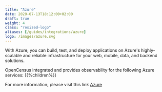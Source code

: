 ```yaml
---
title: "Azure"
date: 2020-07-13T18:12:00+02:00
draft: true
weight: 4
class: "resized-logo"
aliases: [/guides/integrations/azure]
logo: /images/azure.svg
---
```


With Azure, you can build, test, and deploy applications on Azure's highly-scalable and reliable infrastructure for your web, mobile, data, and backend solutions.

OpenCensus integrated and provides observability for the following Azure services:
{{%children%}}

For more information, please visit this link [Azure](https://docs.microsoft.com/en-us/azure/azure-monitor/app/distributed-tracing#how-to-enable-distributed-tracing)
